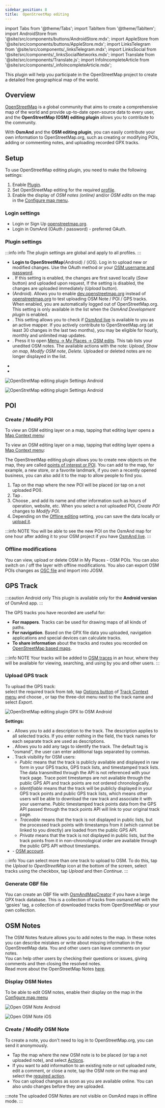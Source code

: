 ```yaml
---
sidebar_position: 8
title:  OpenStreetMap editing
---
```


import Tabs from '@theme/Tabs';
import TabItem from '@theme/TabItem';
import AndroidStore from '@site/src/components/buttons/AndroidStore.mdx';
import AppleStore from '@site/src/components/buttons/AppleStore.mdx';
import LinksTelegram from '@site/src/components/_linksTelegram.mdx';
import LinksSocial from '@site/src/components/_linksSocialNetworks.mdx';
import Translate from '@site/src/components/Translate.js';
import InfoIncompleteArticle from '@site/src/components/_infoIncompleteArticle.mdx';

<InfoIncompleteArticle/>

This plugin will help you participate in the OpenStreetMap project to create a detailed free geographical map of the world.


## Overview
 
[OpenStreetMap](http://openstreetmap.org/) is a global community that aims to create a comprehensive map of the world and provide up-to-date open-source data to every user, and the **OpenStreetMap (OSM) editing plugin** allows you to contribute to the community.  

With **OsmAnd** and the **OSM editing plugin**, you can easily contribute your own information to OpenStreetMap.org, such as creating or modifying POIs, adding or commenting notes, and uploading recorded GPX tracks.  


## Setup

To use OpenStreetMap editing plugin, you need to make the following settings:    

1. Enable [Plugin](../plugins/index.md#enable--disable).  
2. Set OpenStreetMap editing for the required [profile](../personal/profiles.md).
3. Enable the display of *OSM notes (online)* and/or *OSM edits* on the map in the [Configure map menu](https://docs.osmand.net/docs/user/map/configure-map-menu/).


### Login settings

- Login or Sign Up [openstreetmap.org](https://www.openstreetmap.org/login?referer=%2F#map=16/51.5110/0.0550).
- Login in OsmAnd (OAuth / password) - preferred OAuth.


### Plugin settings

:::info info
The plugin settings are global and apply to all profiles.
:::

- **Login to OpenStreetMap**(Android) / **<Translate ios="true" ids="shared_string_account"/>**(iOS). Log in to upload new or modified changes. Use the OAuth method or your [OSM username and password](https://www.openstreetmap.org/login). 
- **<Translate android="true" ids="offline_edition"/>**. If this setting is enabled, the changes are first saved locally (*Save* button) and uploaded upon request, If the setting is disabled, the changes are uploaded immediately (*Upload* button).
- **<Translate android="true" ids="use_dev_url"/>**(Android). Allows you to enable [dev.openstreetmap.org](https://dev.openstreetmap.org/) instead of [openstreetmap.org](http://openstreetmap.org/) to test uploading OSM Note / POI / GPS tracks. When enabled, you are automatically logged out of OpenStreetMap.org. This setting is only available in the list when the *OsmAnd Development plugin* is enabled.
- **<Translate android="true" ids="map_updates_for_mappers"/>**. This setting allows you to check if [OsmAnd live](../personal/maps.md#free-for-osm-mappers) is available to you as an active mapper. If you actively contribute to OpenStreetMap.org (at least 30 changes in the last two months), you may be eligible for hourly, monthly and unlimited map updates.  
- **<Translate android="true" ids="layer_osm_edits"/>**. Press it to open [Menu → My Places → OSM edits](../personal/myplaces.md). This tab lists your unedited OSM notes. The available actions with the note: *Upload*, *Show on map*, *Modify OSM note*, *Delete*. Uploaded or deleted notes are no longer displayed in the list.    

<Tabs groupId="operating-systems">

<TabItem value="android" label="Android">

- *<Translate android="true" ids="shared_string_menu,plugins_menu_group,osm_editing_plugin_name,shared_string_settings"/>*  
- *<Translate android="true" ids="shared_string_menu,configure_profile,plugins_settings,osm_editing_plugin_name"/>*    

![OpenStretMap editing plugin Settings Android](@site/static/img/plugins/osm-editing/osm_plugin_settings_android-2.png)

</TabItem>

<TabItem value="ios" label="iOS">

*<Translate ios="true" ids="menu,shared_string_settings,app_profiles,plugins,product_title_osm_editing"/>*   

![OpenStretMap editing plugin Settings Android](@site/static/img/plugins/osm-editing/osm_plugin_settings_ios-00.png)

</TabItem>

</Tabs>  

## POI 

### Create / Modify POI 


<Tabs groupId="operating-systems">

<TabItem value="android" label="Android">  

To view an OSM editing layer on a map, tapping that editing layer opens a [Map Context menu](../map/map-context-menu.md#-upload-poi--osm-note):  
*<Translate android="true" ids="shared_string_menu,configure_map,layer_osm_edits"/>*

</TabItem>

<TabItem value="ios" label="iOS">

To view an OSM editing layer on a map, tapping that editing layer opens a [Map Context menu](../map/map-context-menu.md#-upload-poi--osm-note):  
*<Translate ios="true" ids="menu,configure_map,osm_edits_offline_layer"/>*

</TabItem>

</Tabs>

The OpenStreetMap editing plugin allows you to create new objects on the map, they are called [points of interest or POI](../map/point-layers-on-map.md#points-of-interest-poi). You can add to the map, for example, a new store, or a favorite landmark, if you own a recently opened business, you can also add it to the map to allow people to find you.  

1. Tap on the map where the new POI will be placed (or tap on a not uploaded POI).
2. Tap [<Translate android="true" ids="shared_string_actions"/>](../map/map-context-menu.md#actions).
3. Choose [<Translate android="true" ids="context_menu_item_create_poi"/>](../map/map-context-menu.md#-create--modify-poi), and add its name and other information such as hours of operation, website, etc. When you select a not uploaded POI, *Create POI* changes to *Modify POI*. 
4. Depending on the [Offline editing](#plugin-settings) setting, you can save the data locally or [upload it](../map/map-context-menu#-upload-poi--osm-note).    

:::info NOTE
You will be able to see the new POI on the OsmAnd map for one hour after adding it to your OSM project if you have [OsmAnd live](../personal/maps.md#osmand-live).
:::  

### Offline modifications 

You can view, upload or delete OSM in My Places - OSM POIs. You can also switch on / off the layer with offline modifications. You also can export OSM POIs changes as [OSC file](https://wiki.openstreetmap.org/wiki/OsmChange) and import into JOSM.


## GPS Track

:::caution Android only
This plugin is available only for the **Android version** of OsmAnd app.
:::

The GPS tracks you have recorded are useful for:

- **For mappers**. Tracks can be used for drawing maps of all kinds of paths.
- **For navigation**. Based on the GPX file data you uploaded, navigation applications and special devices can calculate tracks.
- **To share information** about the tracks and routes you recorded on [OpenStreetMap based maps](https://wiki.openstreetmap.org/wiki/Track_drawing_websites).

:::info NOTE
Your tracks will be added to [OSM traces](https://www.openstreetmap.org/traces) in an hour, where they will be available for viewing, searching, and using by you and other users.
:::  

### Upload GPS track

To upload the GPS track:  
select the required track from *<Translate android="true" ids="shared_string_menu,shared_string_my_places,shared_string_gpx_files"/> tab*, tap [Options button](../map/track-context-menu.md#options) of [Track Context menu](../map/track-context-menu.md) and choose *<Translate android="true" ids="upload_to_openstreetmap"/>*, or tap the three-dot menu next to the track name and select *Export*.  

![OpenStretMap editing plugin GPX to OSM Android](@site/static/img/plugins/osm-editing/osm_plugin_gpx_to_osm_android.png)   

**Settings:**
- **<Translate android="true" ids="shared_string_description"/>**. Allows you to add a description to the track. The description applies to all selected tracks. If you enter nothing in the field, the track names for each separate track are used as descriptions.  
- **<Translate android="true" ids="gpx_tags_txt"/>**. Allows you to add any tags to identify the track. The default tag is "osmand", the user can enter additional tags separated by commas.  
- **<Translate android="true" ids="gpx_visibility_txt"/>**. Track visibility for OSM users:  
   - *Public* means that the track is publicly available and displayed in raw form in your GPS tracks, GPS track lists, and timestamped track lists. The data transmitted through the API is not referenced with your track page. Trace point timestamps are not available through the public GPS API and track points are not ordered chronologically.
   - *Identifiable* means that the track will be publicly displayed in your GPS track points and public GPS track lists, which means other users will be able to download the raw track and associate it with your username. Public timestamped track points data from the GPS API passed through the track points API will link to your original track page.
   - *Traceable* means that the track is not displayed in public lists, but the processed track points with timestamps from it (which cannot be linked to you directly) are loaded from the public GPS API.
   - *Private* means that the track is not displayed in public lists, but the track points from it in non-chronological order are available through the public GPS API without timestamps.
- **<Translate android="true" ids="login_account"/>** - [OSM account](https://www.openstreetmap.org/login).

:::info
You can select more than one track to upload to OSM. To do this, tap the *Upload to OpenStreetMap* icon at the bottom of the screen, select tracks using the checkbox, tap *Upload* and then *Continue*.
:::

### Generate OBF file

You can create an OBF file with [OsmAndMapCreator](../docs/technical/map-creation/create-offline-maps-yourself.md#osmandmapcreator) if you have a large GPX track database. This is a collection of tracks from osmand.net with the 'gpsies' tag, a collection of downloaded tracks from OpenStreetMap or your own collection. 

## OSM Notes

The OSM Notes feature allows you to add notes to the map. In these notes you can describe mistakes or write about missing information in the OpenStreetMap data. You and other users can leave comments on your notes.  
You can help other users by checking their questions or issues, giving comments and then closing the resolved notes.  
Read more about the OpenStreetMap Notes [here](https://wiki.openstreetmap.org/wiki/Notes).

### Display OSM Notes  

To be able to edit OSM notes, enable their display on the map in the [Configure map menu](../map/configure-map-menu.md)

<Tabs groupId="operating-systems">

<TabItem value="android" label="Android">

*<Translate android="true" ids="shared_string_menu,configure_map,layer_osm_bugs"/>*  

![Open OSM Note Android](@site/static/img/plugins/osm-editing/osm_notes_online_android.png)

</TabItem>

<TabItem value="ios" label="iOS">
    
*<Translate ios="true" ids="menu,configure_map,osm_notes_online_layer"/>*  

![Open OSM Note iOS](@site/static/img/plugins/osm-editing/osm_notes_online_ios.png)

</TabItem>

</Tabs>


### Create / Modify OSM Note

To create a note, you don't need to log in to OpenStreetMap.org, you can send it anonymously.
- Tap the map where the new OSM note is to be placed (or tap a not uploaded note), and select [Actions](../map/map-context-menu.md#actions).
- If you want to add information to an existing note or not uploaded note, edit a comment, or close a note, tap the OSM note on the map and select the [required action](../map/map-context-menu.md#-comment--close-osm-note).
- You can upload changes as soon as you are available online. You can also undo changes before they are uploaded.  

:::note
The uploaded OSM Notes are not visible on OsmAnd maps in offline mode.
:::
